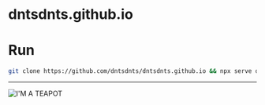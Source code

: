 # dntsdnts.github.io


# Run

```bash
git clone https://github.com/dntsdnts/dntsdnts.github.io && npx serve dntsdnts.github.io 
```

---

![I'M A TEAPOT](https://http.cat/418)
